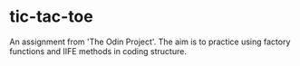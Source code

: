 # tic-tac-toe
An assignment from 'The Odin Project'. The aim is to practice using factory functions and IIFE methods in coding structure.